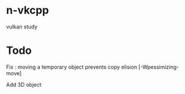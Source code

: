 # n-vkcpp
vulkan study

# Todo

Fix : moving a temporary object prevents copy elision [-Wpessimizing-move]

Add 3D object

